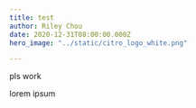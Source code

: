 ```yaml
---
title: test
author: Riley Chou
date: 2020-12-31T08:00:00.000Z
hero_image: "../static/citro_logo_white.png"

---
```

pls work

lorem ipsum